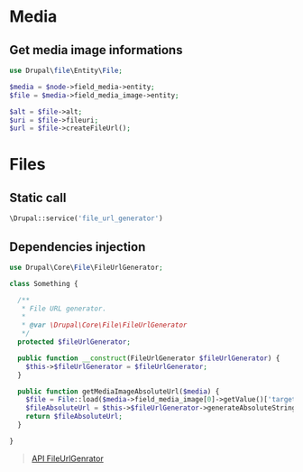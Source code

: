 # Media

## Get media image informations

```php
use Drupal\file\Entity\File;

$media = $node->field_media->entity;
$file = $media->field_media_image->entity;

$alt = $file->alt;
$uri = $file->fileuri;
$url = $file->createFileUrl();
```

# Files

## Static call

```php
\Drupal::service('file_url_generator')
```

## Dependencies injection

```php
use Drupal\Core\File\FileUrlGenerator;

class Something {

  /**
   * File URL generator.
   *
   * @var \Drupal\Core\File\FileUrlGenerator
   */
  protected $fileUrlGenerator;

  public function __construct(FileUrlGenerator $fileUrlGenerator) {
    $this->$fileUrlGenerator = $fileUrlGenerator;
  }

  public function getMediaImageAbsoluteUrl($media) {
    $file = File::load($media->field_media_image[0]->getValue()['target_id']);
    $fileAbsoluteUrl = $this->$fileUrlGenerator->generateAbsoluteString($file->getFileUri());
    return $fileAbsoluteUrl;
  }

}
```

 > [API FileUrlGenrator](https://api.drupal.org/api/drupal/core%21lib%21Drupal%21Core%21File%21FileUrlGenerator.php/class/FileUrlGenerator/10)
